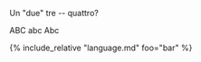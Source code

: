 ---
---

<div style='font-feature-settings: "ornm";'>

Un "due" tre -- quattro?

</div>

<div style='font-feature-settings: "smcp";'>

ABC abc Abc
  
</div>

{% include_relative "language.md" foo="bar" %}
